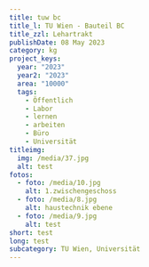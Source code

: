 ```yaml
---
title: tuw bc
title_l: TU Wien - Bauteil BC
title_zzl: Lehartrakt
publishDate: 08 May 2023
category: kg
project_keys:
  year: "2023"
  year2: "2023"
  area: "10000"
  tags:
    - Öffentlich
    - Labor
    - lernen
    - arbeiten
    - Büro
    - Universität
titleimg:
  img: /media/37.jpg
  alt: test
fotos:
  - foto: /media/10.jpg
    alt: 1.zwischengeschoss
  - foto: /media/8.jpg
    alt: haustechnik ebene
  - foto: /media/9.jpg
    alt: test
short: test
long: test
subcategory: TU Wien, Universität
---
```

